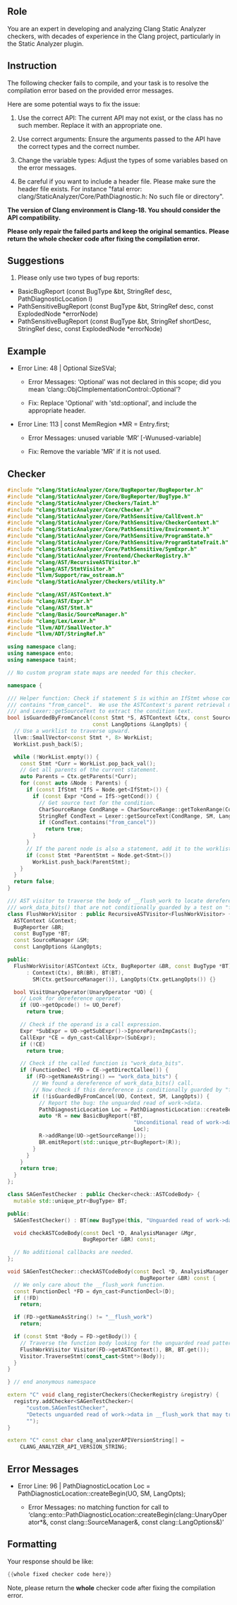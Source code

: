 ## Role

You are an expert in developing and analyzing Clang Static Analyzer checkers, with decades of experience in the Clang project, particularly in the Static Analyzer plugin.

## Instruction

The following checker fails to compile, and your task is to resolve the compilation error based on the provided error messages.

Here are some potential ways to fix the issue:

1. Use the correct API: The current API may not exist, or the class has no such member. Replace it with an appropriate one.

2. Use correct arguments: Ensure the arguments passed to the API have the correct types and the correct number.

3. Change the variable types: Adjust the types of some variables based on the error messages.

4. Be careful if you want to include a header file. Please make sure the header file exists. For instance "fatal error: clang/StaticAnalyzer/Core/PathDiagnostic.h: No such file or directory".

**The version of Clang environment is Clang-18. You should consider the API compatibility.**

**Please only repair the failed parts and keep the original semantics.**
**Please return the whole checker code after fixing the compilation error.**

## Suggestions

1. Please only use two types of bug reports:
  - BasicBugReport (const BugType &bt, StringRef desc, PathDiagnosticLocation l)
  - PathSensitiveBugReport (const BugType &bt, StringRef desc, const ExplodedNode *errorNode)
  - PathSensitiveBugReport (const BugType &bt, StringRef shortDesc, StringRef desc, const ExplodedNode *errorNode)

## Example

- Error Line: 48 |   Optional<DefinedOrUnknownSVal> SizeSVal; 

  - Error Messages: ‘Optional’ was not declared in this scope; did you mean ‘clang::ObjCImplementationControl::Optional’? 

  - Fix: Replace 'Optional<DefinedOrUnknownSVal>' with 'std::optional<DefinedOrUnknownSVal>', and include the appropriate header. 

- Error Line: 113 |     const MemRegion *MR = Entry.first;

    - Error Messages: unused variable ‘MR’ [-Wunused-variable]

    - Fix: Remove the variable 'MR' if it is not used.

## Checker

```cpp
#include "clang/StaticAnalyzer/Core/BugReporter/BugReporter.h"
#include "clang/StaticAnalyzer/Core/BugReporter/BugType.h"
#include "clang/StaticAnalyzer/Checkers/Taint.h"
#include "clang/StaticAnalyzer/Core/Checker.h"
#include "clang/StaticAnalyzer/Core/PathSensitive/CallEvent.h"
#include "clang/StaticAnalyzer/Core/PathSensitive/CheckerContext.h"
#include "clang/StaticAnalyzer/Core/PathSensitive/Environment.h"
#include "clang/StaticAnalyzer/Core/PathSensitive/ProgramState.h"
#include "clang/StaticAnalyzer/Core/PathSensitive/ProgramStateTrait.h"
#include "clang/StaticAnalyzer/Core/PathSensitive/SymExpr.h"
#include "clang/StaticAnalyzer/Frontend/CheckerRegistry.h"
#include "clang/AST/RecursiveASTVisitor.h"
#include "clang/AST/StmtVisitor.h"
#include "llvm/Support/raw_ostream.h"
#include "clang/StaticAnalyzer/Checkers/utility.h"

#include "clang/AST/ASTContext.h"
#include "clang/AST/Expr.h"
#include "clang/AST/Stmt.h"
#include "clang/Basic/SourceManager.h"
#include "clang/Lex/Lexer.h"
#include "llvm/ADT/SmallVector.h"
#include "llvm/ADT/StringRef.h"

using namespace clang;
using namespace ento;
using namespace taint;

// No custom program state maps are needed for this checker.

namespace {

/// Helper function: Check if statement S is within an IfStmt whose condition text
/// contains "from_cancel".  We use the ASTContext's parent retrieval mechanism
/// and Lexer::getSourceText to extract the condition text.
bool isGuardedByFromCancel(const Stmt *S, ASTContext &Ctx, const SourceManager &SM,
                           const LangOptions &LangOpts) {
  // Use a worklist to traverse upward.
  llvm::SmallVector<const Stmt *, 8> WorkList;
  WorkList.push_back(S);

  while (!WorkList.empty()) {
    const Stmt *Curr = WorkList.pop_back_val();
    // Get all parents of the current statement.
    auto Parents = Ctx.getParents(*Curr);
    for (const auto &Node : Parents) {
      if (const IfStmt *IfS = Node.get<IfStmt>()) {
        if (const Expr *Cond = IfS->getCond()) {
          // Get source text for the condition.
          CharSourceRange CondRange = CharSourceRange::getTokenRange(Cond->getSourceRange());
          StringRef CondText = Lexer::getSourceText(CondRange, SM, LangOpts);
          if (CondText.contains("from_cancel"))
            return true;
        }
      }
      // If the parent node is also a statement, add it to the worklist.
      if (const Stmt *ParentStmt = Node.get<Stmt>())
        WorkList.push_back(ParentStmt);
    }
  }
  return false;
}

/// AST visitor to traverse the body of __flush_work to locate dereferences of
/// work_data_bits() that are not conditionally guarded by a test on "from_cancel".
class FlushWorkVisitor : public RecursiveASTVisitor<FlushWorkVisitor> {
  ASTContext &Context;
  BugReporter &BR;
  const BugType *BT;
  const SourceManager &SM;
  const LangOptions &LangOpts;

public:
  FlushWorkVisitor(ASTContext &Ctx, BugReporter &BR, const BugType *BT)
      : Context(Ctx), BR(BR), BT(BT),
        SM(Ctx.getSourceManager()), LangOpts(Ctx.getLangOpts()) {}

  bool VisitUnaryOperator(UnaryOperator *UO) {
    // Look for dereference operator.
    if (UO->getOpcode() != UO_Deref)
      return true;

    // Check if the operand is a call expression.
    Expr *SubExpr = UO->getSubExpr()->IgnoreParenImpCasts();
    CallExpr *CE = dyn_cast<CallExpr>(SubExpr);
    if (!CE)
      return true;

    // Check if the called function is "work_data_bits".
    if (FunctionDecl *FD = CE->getDirectCallee()) {
      if (FD->getNameAsString() == "work_data_bits") {
        // We found a dereference of work_data_bits() call.
        // Now check if this dereference is conditionally guarded by "from_cancel".
        if (!isGuardedByFromCancel(UO, Context, SM, LangOpts)) {
          // Report the bug: the unguarded read of work->data.
          PathDiagnosticLocation Loc = PathDiagnosticLocation::createBegin(UO, SM, LangOpts);
          auto *R = new BasicBugReport(*BT,
                                        "Unconditional read of work->data may trigger false-positive data races",
                                        Loc);
          R->addRange(UO->getSourceRange());
          BR.emitReport(std::unique_ptr<BugReport>(R));
        }
      }
    }
    return true;
  }
};

class SAGenTestChecker : public Checker<check::ASTCodeBody> {
  mutable std::unique_ptr<BugType> BT;

public:
  SAGenTestChecker() : BT(new BugType(this, "Unguarded read of work->data")) {}

  void checkASTCodeBody(const Decl *D, AnalysisManager &Mgr,
                        BugReporter &BR) const;

  // No additional callbacks are needed.
};

void SAGenTestChecker::checkASTCodeBody(const Decl *D, AnalysisManager &Mgr,
                                          BugReporter &BR) const {
  // We only care about the __flush_work function.
  const FunctionDecl *FD = dyn_cast<FunctionDecl>(D);
  if (!FD)
    return;

  if (FD->getNameAsString() != "__flush_work")
    return;

  if (const Stmt *Body = FD->getBody()) {
    // Traverse the function body looking for the unguarded read pattern.
    FlushWorkVisitor Visitor(FD->getASTContext(), BR, BT.get());
    Visitor.TraverseStmt(const_cast<Stmt*>(Body));
  }
}

} // end anonymous namespace

extern "C" void clang_registerCheckers(CheckerRegistry &registry) {
  registry.addChecker<SAGenTestChecker>(
      "custom.SAGenTestChecker", 
      "Detects unguarded read of work->data in __flush_work that may trigger false-positive data races",
      "");
}

extern "C" const char clang_analyzerAPIVersionString[] =
    CLANG_ANALYZER_API_VERSION_STRING;

```

## Error Messages 

- Error Line: 96 |           PathDiagnosticLocation Loc = PathDiagnosticLocation::createBegin(UO, SM, LangOpts);

	- Error Messages: no matching function for call to ‘clang::ento::PathDiagnosticLocation::createBegin(clang::UnaryOperator*&, const clang::SourceManager&, const clang::LangOptions&)’



## Formatting 

Your response should be like: 

```cpp
{{whole fixed checker code here}}
```

Note, please return the **whole** checker code after fixing the compilation error.